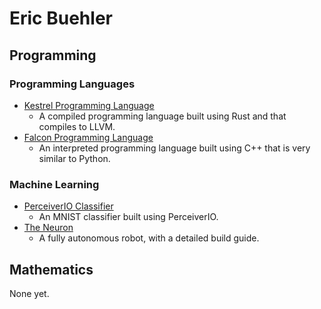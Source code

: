 # Eric Buehler

## Programming

### Programming Languages
- [Kestrel Programming Language](https://github.com/EricLBuehler/Kestrel-Programming-Language)
  - A compiled programming language built using Rust and that compiles to LLVM.
- [Falcon Programming Language](https://github.com/EricLBuehler/Falcon-Programming-Language)
  - An interpreted programming language built using C++ that is very similar to Python.

### Machine Learning
- [PerceiverIO Classifier](https://github.com/EricLBuehler/PerceiverIO-Classifier)
  - An MNIST classifier built using PerceiverIO.
- [The Neuron](https://github.com/EricLBuehler/The-Neuron)
  - A fully autonomous robot, with a detailed build guide.

## Mathematics
None yet.
